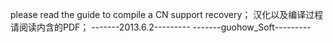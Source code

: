 please read the guide to compile a CN  support recovery；
汉化以及编译过程请阅读内含的PDF；
-------2013.6.2---------
-------guohow_Soft---------

